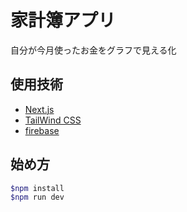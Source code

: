 
# 家計簿アプリ
自分が今月使ったお金をグラフで見える化

## 使用技術

- [Next.js](https://nextjs.org/)
- [TailWind CSS](https://tailwindcss.com/docs)
- [firebase](https://console.firebase.google.com/)


## 始め方

```bash
$npm install
$npm run dev
```

